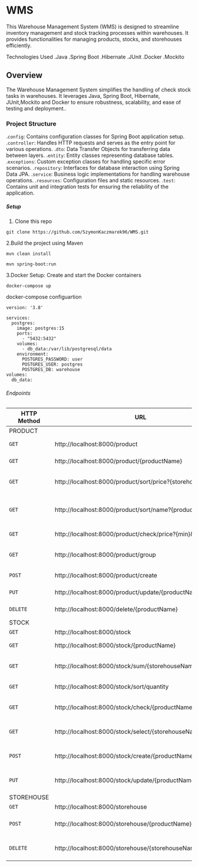 # WMS

This Warehouse Management System (WMS) is designed to streamline inventory management and stock tracking processes
within warehouses.
It provides functionalities for managing products, stocks, and storehouses efficiently.

Technologies Used
.Java
.Spring Boot
.Hibernate
.JUnit
.Docker
.Mockito

## Overview

The Warehouse Management System simplifies the handling of check stock tasks in warehouses.
It leverages Java, Spring Boot, Hibernate, JUnit,Mockito and Docker to ensure robustness, scalability, and ease of testing and
deployment..

### Project Structure

.`config`: Contains configuration classes for Spring Boot application setup.
.`controller`: Handles HTTP requests and serves as the entry point for various operations.
.`dto`: Data Transfer Objects for transferring data between layers.
.`entity`: Entity classes representing database tables.
.`exceptions`: Custom exception classes for handling specific error scenarios.
.`repository`: Interfaces for database interaction using Spring Data JPA.
.`service`: Business logic implementations for handling warehouse operations.
.`resources`: Configuration files and static resources.
.`test`: Contains unit and integration tests for ensuring the reliability of the application.

##### Setup

1. Clone this repo

```
git clone https://github.com/SzymonKaczmarek96/WMS.git
```

2.Build the project using Maven

```
mvn clean install
```

```
mvn spring-boot:run
```

3.Docker Setup:
Create and start the Docker containers

```
docker-compose up
```

docker-compose configuartion

```
version: '3.8'

services:
  postgres:
    image: postgres:15
    ports:
      - "5432:5432"
    volumes:
      - db_data:/var/lib/postgresql/data
    environment:
      POSTGRES_PASSWORD: user
      POSTGRES_USER: postgres
      POSTGRES_DB: warehouse
volumes:
  db_data:
```

###### Endpoints

| HTTP Method | URL                                                         | Description                                         |
|-------------|-------------------------------------------------------------|-----------------------------------------------------|
| PRODUCT     |
| `GET`       | http://localhost:8000/product                               | Get list of products                                |
| `GET`       | http://localhost:8000/product/{productName}                 | Get Product by product name                         |
| `GET`       | http://localhost:8000/product/sort/price?{storehouse}       | Get Product list in storehouse sort by price        |
| `GET`       | http://localhost:8000/product/sort/name?{productName}       | Get Product list in storehouse sort by product name | 
| `GET`       | http://localhost:8000/product/check/price?{min}&{max}       | Get Product list by price range                     |
| `GET`       | http://localhost:8000/product/group                         | Get Prodcut grouped by price                        |
| `POST`      | http://localhost:8000/product/create                        | Create product by request body                      |
| `PUT`       | http://localhost:8000/product/update/{productName}          | Update product by request body                      |
| `DELETE`    | http://localhost:8000/delete/{productName}                  | Delete product by productName                       |
| STOCK       |
| `GET`       | http://localhost:8000/stock                                 | Get list of stocks                                  |
| `GET`       | http://localhost:8000/stock/{productName}                   | Get Stock by product name                           |
| `GET`       | http://localhost:8000/stock/sum/{storehouseName}            | Get sum stock all products in storehouse            |
| `GET`       | http://localhost:8000/stock/sort/quantity                   | Get stock list sort by quantity                     |
| `GET`       | http://localhost:8000/stock/check/{productName}             | Get stock selected product in all storehouse        |
| `GET`       | http://localhost:8000/stock/select/{storehouseName}         | Get stock of product sort by product price          |
| `POST`      | http://localhost:8000/stock/create/{productName}/{quantity} | Create stock by productName and quantity            |
| `PUT`       | http://localhost:8000/stock/update/{productName}/{quantity} | Update stock by productName and quantity            |
| STOREHOUSE  |
| `GET`       | http://localhost:8000/storehouse                            | Get list of stocks                                  |
| `POST`      | http://localhost:8000/storehouse/{productName}              | Create storehouse by request body                   |
| `DELETE`    | http://localhost:8000/storehouse/{storehouseName}           | Delete storehous by storehouseName                  |



